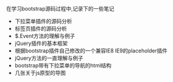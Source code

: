 在学习bootstrap源码过程中,记录下的一些笔记
- 下拉菜单插件的源码分析
- 标签页插件的源码分析
- $.Event方法的理解与例子
- jQuery插件的基本框架
- 根据bootstrap插件自己修改的一个兼容IE8 IE9的placeholder插件
- jQuery方法的一直理解与例子
- bootstrap带有下拉菜单的导航的html结构
- 几张关于js原型的导图
